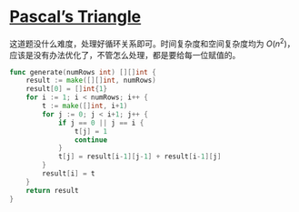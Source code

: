 # [Pascal’s Triangle](https://leetcode.com/problems/pascals-triangle/description/)

这道题没什么难度，处理好循环关系即可。时间复杂度和空间复杂度均为 $O(n^2)$，应该是没有办法优化了，不管怎么处理，都是要给每一位赋值的。

```go
func generate(numRows int) [][]int {
	result := make([][]int, numRows)
	result[0] = []int{1}
	for i := 1; i < numRows; i++ {
		t := make([]int, i+1)
		for j := 0; j < i+1; j++ {
			if j == 0 || j == i {
				t[j] = 1
				continue
			}
			t[j] = result[i-1][j-1] + result[i-1][j]
		}
		result[i] = t
	}
	return result
}
```
